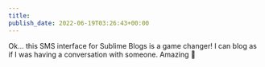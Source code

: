 ```yaml
---
title: 
publish_date: 2022-06-19T03:26:43+00:00
---
```


Ok... this SMS interface for Sublime Blogs is a game changer! I can blog as if I was having a conversation with someone. Amazing 🤩
